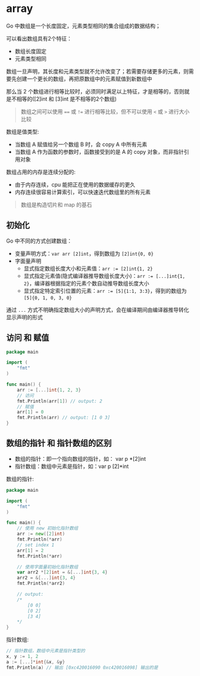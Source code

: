 # array

Go 中数组是一个长度固定，元素类型相同的集合组成的数据结构；

可以看出数组具有2个特征：
- 数组长度固定
- 元素类型相同

数组一旦声明，其长度和元素类型就不允许改变了；若需要存储更多的元素，则需要先创建一个更长的数组，再把原数组中的元素赋值到新数组中

那么当 2 个数组进行相等比较时，必须同时满足以上特征，才是相等的，否则就是不相等的([2]int 和 [3]int 是不相等的2个数组)
> 数组之间可以使用 `==` 或 `!=` 进行相等比较，但不可以使用 `<` 或 `>` 进行大小比较

数组是值类型:
- 当数组 A 赋值给另一个数组 B 时，会 copy A 中所有元素
- 当数组 A 作为函数的参数时，函数接受到的是 A 的 copy 对象，而非指针引用对象 

数组占用的内存是连续分配的:
- 由于内存连续，cpu 能把正在使用的数据缓存的更久
- 内存连续很容易计算索引，可以快速迭代数组里的所有元素
> 数组是构造切片和 map 的基石

## 初始化

Go 中不同的方式创建数组：
- 变量声明方式：`var arr [2]int`，得到数组为 `[2]int{0, 0}`
- 字面量声明
    - 显式指定数组长度大小和元素值：`arr := [2]int{1, 2}`
    - 显式指定元素值(隐式编译器推导数组长度大小)：`arr := [...]int{1, 2}`，编译器根据指定的元素个数自动推导数组长度大小
    - 显式指定特定索引位置的元素：`arr := [5]{1:1, 3:3}`，得到的数组为 `[5]{0, 1, 0, 3, 0}`

通过 `...` 方式不明确指定数组大小的声明方式，会在编译期间由编译器推导转化显示声明的形式

## 访问 和 赋值

```go
package main

import (
	"fmt"
)

func main() {
	arr := [...]int{1, 2, 3}
	// 访问
	fmt.Println(arr[1]) // output: 2
	// 赋值
	arr[1] = 0
	fmt.Println(arr) // output: [1 0 3]
}
```

## 数组的指针 和 指针数组的区别

- 数组的指针：即一个指向数组的指针，如： var p *[2]int
- 指针数组：数组中元素是指针，如：var p [2]*int

数组的指针:

```go
package main

import (
	"fmt"
)

func main() {
	// 使用 new 初始化指针数组
	arr := new([2]int)
	fmt.Println(*arr)
	// set index 1
	arr[1] = 2
	fmt.Println(*arr)

	// 使用字面量初始化指针数组
	var arr2 *[2]int = &[...]int{3, 4}
	arr2 = &[...]int{3, 4}
	fmt.Println(*arr2)

	// output:
	/*
		[0 0]
		[0 2]
		[3 4]
	*/
}
```

指针数组:

```go
// 指针数组，数组中元素是指针类型的
x, y := 1, 2
a := [...]*int{&x, &y}
fmt.Println(a) // 输出 [0xc420016090 0xc420016098] 输出的是 
```
